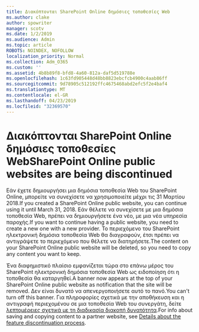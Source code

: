 ```yaml
---
title: Διακόπτονται SharePoint Online δημόσιες τοποθεσίες Web
ms.author: clake
author: spowriter
manager: scotv
ms.date: 1/2/2019
ms.audience: Admin
ms.topic: article
ROBOTS: NOINDEX, NOFOLLOW
localization_priority: Normal
ms.collection: Adm_O365
ms.custom: ''
ms.assetid: 4b8b89f8-bfd8-4a60-812a-daf5d519788e
ms.openlocfilehash: 1c63fd905448d48bb8823ebcfcb4900c4aab86ff
ms.sourcegitcommit: 9d78905c512192ffc4675468abd2efc5f2e4baf4
ms.translationtype: MT
ms.contentlocale: el-GR
ms.lasthandoff: 04/23/2019
ms.locfileid: "32369570"
---
```

# <a name="sharepoint-online-public-websites-are-being-discontinued"></a><span data-ttu-id="94589-102">Διακόπτονται SharePoint Online δημόσιες τοποθεσίες Web</span><span class="sxs-lookup"><span data-stu-id="94589-102">SharePoint Online public websites are being discontinued</span></span>

<span data-ttu-id="94589-103">Εάν έχετε δημιουργήσει μια δημόσια τοποθεσία Web του SharePoint Online, μπορείτε να συνεχίσετε να χρησιμοποιείτε μέχρι τις 31 Μαρτίου 2018.</span><span class="sxs-lookup"><span data-stu-id="94589-103">If you created a SharePoint Online public website, you can continue using it until March 31, 2018.</span></span> <span data-ttu-id="94589-104">Εάν θέλετε να συνεχίσετε με μια δημόσια τοποθεσία Web, πρέπει να δημιουργήσετε ένα νέο, με μια νέα υπηρεσία παροχής.</span><span class="sxs-lookup"><span data-stu-id="94589-104">If you want to continue having a public website, you need to create a new one with a new provider.</span></span> <span data-ttu-id="94589-105">Το περιεχόμενο του SharePoint ηλεκτρονική δημόσια τοποθεσία Web θα διαγραφούν, έτσι πρέπει να αντιγράψετε το περιεχόμενο που θέλετε να διατηρήσετε.</span><span class="sxs-lookup"><span data-stu-id="94589-105">The content on your SharePoint Online public website will be deleted, so you need to copy any content you want to keep.</span></span>
  
<span data-ttu-id="94589-106">Ένα διαφημιστικό πλαίσιο εμφανίζεται τώρα στο επάνω μέρος του SharePoint ηλεκτρονική δημόσια τοποθεσία Web ως ειδοποίηση ότι η τοποθεσία θα καταργηθεί.</span><span class="sxs-lookup"><span data-stu-id="94589-106">A banner now appears at the top of your SharePoint Online public website as notification that the site will be removed.</span></span> <span data-ttu-id="94589-107">Δεν είναι δυνατό να απενεργοποιήσετε αυτό το πανό.</span><span class="sxs-lookup"><span data-stu-id="94589-107">You can't turn off this banner.</span></span> <span data-ttu-id="94589-108">Για πληροφορίες σχετικά με την αποθήκευση και η αντιγραφή περιεχομένου σε μια τοποθεσία Web του συνεργάτη, δείτε [λεπτομέρειες σχετικά με τη διαδικασία διακοπή δυνατότητα](https://go.microsoft.com/fwlink/?linkid=866980).</span><span class="sxs-lookup"><span data-stu-id="94589-108">For info about saving and copying content to a partner website, see [Details about the feature discontinuation process](https://go.microsoft.com/fwlink/?linkid=866980).</span></span> 
  

